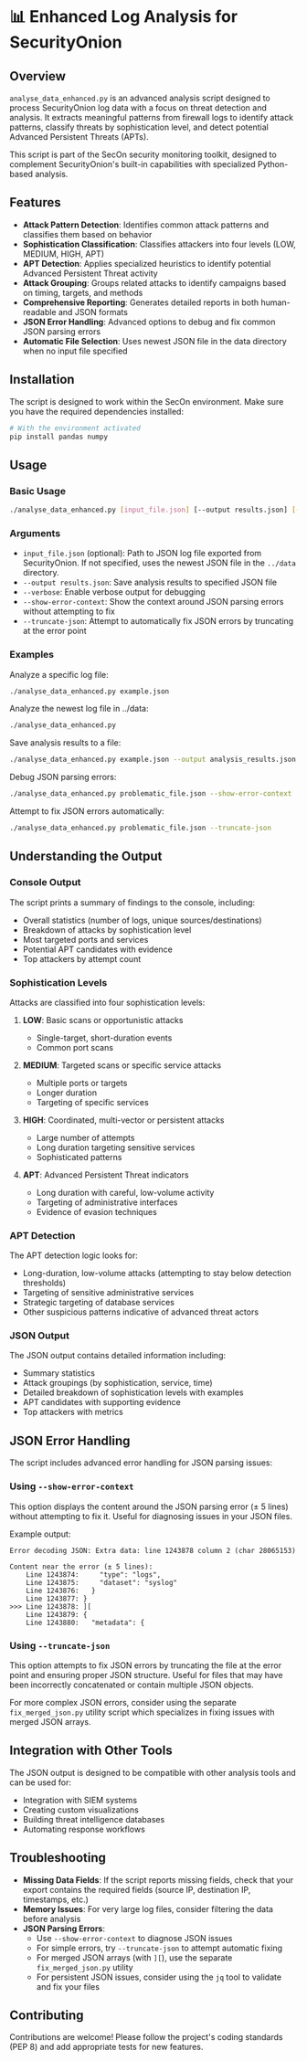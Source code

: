 # 📊 Enhanced Log Analysis for SecurityOnion

## Overview

`analyse_data_enhanced.py` is an advanced analysis script designed to process SecurityOnion log data with a focus on threat detection and analysis. It extracts meaningful patterns from firewall logs to identify attack patterns, classify threats by sophistication level, and detect potential Advanced Persistent Threats (APTs).

This script is part of the SecOn security monitoring toolkit, designed to complement SecurityOnion's built-in capabilities with specialized Python-based analysis.

## Features

- **Attack Pattern Detection**: Identifies common attack patterns and classifies them based on behavior
- **Sophistication Classification**: Classifies attackers into four levels (LOW, MEDIUM, HIGH, APT)
- **APT Detection**: Applies specialized heuristics to identify potential Advanced Persistent Threat activity
- **Attack Grouping**: Groups related attacks to identify campaigns based on timing, targets, and methods
- **Comprehensive Reporting**: Generates detailed reports in both human-readable and JSON formats
- **JSON Error Handling**: Advanced options to debug and fix common JSON parsing errors
- **Automatic File Selection**: Uses newest JSON file in the data directory when no input file specified

## Installation

The script is designed to work within the SecOn environment. Make sure you have the required dependencies installed:

```bash
# With the environment activated
pip install pandas numpy
```

## Usage

### Basic Usage

```bash
./analyse_data_enhanced.py [input_file.json] [--output results.json] [--verbose]
```

### Arguments

- `input_file.json` (optional): Path to JSON log file exported from SecurityOnion. If not specified, uses the newest JSON file in the `../data` directory.
- `--output results.json`: Save analysis results to specified JSON file
- `--verbose`: Enable verbose output for debugging
- `--show-error-context`: Show the context around JSON parsing errors without attempting to fix
- `--truncate-json`: Attempt to automatically fix JSON errors by truncating at the error point

### Examples

Analyze a specific log file:
```bash
./analyse_data_enhanced.py example.json
```

Analyze the newest log file in ../data:
```bash
./analyse_data_enhanced.py
```

Save analysis results to a file:
```bash
./analyse_data_enhanced.py example.json --output analysis_results.json
```

Debug JSON parsing errors:
```bash
./analyse_data_enhanced.py problematic_file.json --show-error-context
```

Attempt to fix JSON errors automatically:
```bash
./analyse_data_enhanced.py problematic_file.json --truncate-json
```

## Understanding the Output

### Console Output

The script prints a summary of findings to the console, including:

- Overall statistics (number of logs, unique sources/destinations)
- Breakdown of attacks by sophistication level
- Most targeted ports and services
- Potential APT candidates with evidence
- Top attackers by attempt count

### Sophistication Levels

Attacks are classified into four sophistication levels:

1. **LOW**: Basic scans or opportunistic attacks
   - Single-target, short-duration events
   - Common port scans

2. **MEDIUM**: Targeted scans or specific service attacks
   - Multiple ports or targets
   - Longer duration
   - Targeting of specific services

3. **HIGH**: Coordinated, multi-vector or persistent attacks
   - Large number of attempts
   - Long duration targeting sensitive services
   - Sophisticated patterns

4. **APT**: Advanced Persistent Threat indicators
   - Long duration with careful, low-volume activity
   - Targeting of administrative interfaces
   - Evidence of evasion techniques

### APT Detection

The APT detection logic looks for:
- Long-duration, low-volume attacks (attempting to stay below detection thresholds)
- Targeting of sensitive administrative services
- Strategic targeting of database services
- Other suspicious patterns indicative of advanced threat actors

### JSON Output

The JSON output contains detailed information including:

- Summary statistics
- Attack groupings (by sophistication, service, time)
- Detailed breakdown of sophistication levels with examples
- APT candidates with supporting evidence
- Top attackers with metrics

## JSON Error Handling

The script includes advanced error handling for JSON parsing issues:

### Using `--show-error-context`

This option displays the content around the JSON parsing error (± 5 lines) without attempting to fix it. Useful for diagnosing issues in your JSON files.

Example output:
```
Error decoding JSON: Extra data: line 1243878 column 2 (char 28065153)

Content near the error (± 5 lines):
    Line 1243874:     "type": "logs",
    Line 1243875:     "dataset": "syslog"
    Line 1243876:   }
    Line 1243877: }
>>> Line 1243878: ][
    Line 1243879: {
    Line 1243880:   "metadata": {
```

### Using `--truncate-json`

This option attempts to fix JSON errors by truncating the file at the error point and ensuring proper JSON structure. Useful for files that may have been incorrectly concatenated or contain multiple JSON objects.

For more complex JSON errors, consider using the separate `fix_merged_json.py` utility script which specializes in fixing issues with merged JSON arrays.

## Integration with Other Tools

The JSON output is designed to be compatible with other analysis tools and can be used for:

- Integration with SIEM systems
- Creating custom visualizations
- Building threat intelligence databases
- Automating response workflows

## Troubleshooting

- **Missing Data Fields**: If the script reports missing fields, check that your export contains the required fields (source IP, destination IP, timestamps, etc.)
- **Memory Issues**: For very large log files, consider filtering the data before analysis
- **JSON Parsing Errors**: 
  - Use `--show-error-context` to diagnose JSON issues
  - For simple errors, try `--truncate-json` to attempt automatic fixing
  - For merged JSON arrays (with `][`), use the separate `fix_merged_json.py` utility
  - For persistent JSON issues, consider using the `jq` tool to validate and fix your files

## Contributing

Contributions are welcome! Please follow the project's coding standards (PEP 8) and add appropriate tests for new features.
